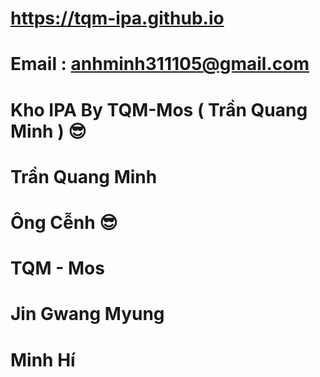 # https://tqm-ipa.github.io

# Email : anhminh311105@gmail.com

# Kho IPA By TQM-Mos ( Trần Quang Minh ) 😎

# Trần Quang Minh

# Ông Cễnh 😎

# TQM - Mos

# Jin Gwang Myung

# Minh Hí